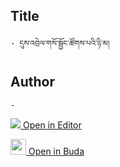 ## Title
	- དུས་འབྲེལ་གསོ་སྦྱོང་ཚོགས་པའི་ཉི་མ།

## Author
	- 



[<img src="https://img.icons8.com/color/25/000000/edit-property.png"> Open in Editor](http://editor.openpecha.org/P004447)

[<img width="25" src="https://library.bdrc.io/icons/BUDA-small.svg"> Open in Buda](https://library.bdrc.io/show/bdr:IE0OPP004447)
